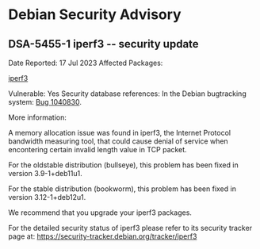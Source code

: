 
Debian Security Advisory
========================


DSA-5455-1 iperf3 -- security update
------------------------------------



Date Reported:
17 Jul 2023
Affected Packages:

[iperf3](https://packages.debian.org/src:iperf3)

Vulnerable:
Yes
Security database references:
In the Debian bugtracking system: [Bug 1040830](https://bugs.debian.org/cgi-bin/bugreport.cgi?bug=1040830).  

More information:

A memory allocation issue was found in iperf3, the Internet Protocol
bandwidth measuring tool, that could cause denial of service when
encontering certain invalid length value in TCP packet.


For the oldstable distribution (bullseye), this problem has been fixed
in version 3.9-1+deb11u1.


For the stable distribution (bookworm), this problem has been fixed in
version 3.12-1+deb12u1.


We recommend that you upgrade your iperf3 packages.


For the detailed security status of iperf3 please refer to
its security tracker page at:
<https://security-tracker.debian.org/tracker/iperf3>





